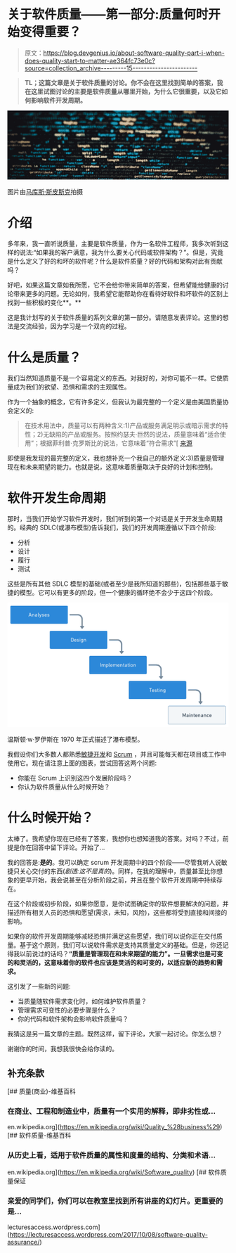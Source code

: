# 关于软件质量——第一部分:质量何时开始变得重要？

> 原文：<https://blog.devgenius.io/about-software-quality-part-i-when-does-quality-start-to-matter-ae364fc73e0c?source=collection_archive---------15----------------------->

> **TL；这篇文章是关于软件质量的讨论。你不会在这里找到简单的答案，我在这里试图讨论的主要是软件质量从哪里开始，为什么它很重要，以及它如何影响软件开发周期。**

![](img/49ddeadd634eaf4f9b48b471bc3bddd8.png)

图片由[马库斯·斯皮斯克](https://unsplash.com/@markusspiske)拍摄

# 介绍

多年来，我一直听说质量，主要是软件质量，作为一名软件工程师，我多次听到这样的说法:“如果我的客户满意，我为什么要关心代码或软件架构？”。但是，究竟是什么定义了好的和坏的软件呢？什么是软件质量？好的代码和架构对此有贡献吗？

好吧，如果这篇文章如我所愿，它不会给你带来简单的答案，但希望能给健康的讨论带来更多的问题。无论如何，我希望它能帮助你在看待好软件和坏软件的区别上找到一些积极的变化**。**

这是我计划写的关于软件质量的系列文章的第一部分。请随意发表评论。这里的想法是交流经验，因为学习是一个双向的过程。

# 什么是质量？

我们当然知道质量不是一个容易定义的东西。对我好的，对你可能不一样。它使质量成为我们的欲望、恐惧和需求的主观属性。

作为一个抽象的概念，它有许多定义，但我认为最完整的一个定义是由美国质量协会定义的:

> 在技术用法中，质量可以有两种含义:1)产品或服务满足明示或暗示需求的特性；2)无缺陷的产品或服务。按照约瑟夫·巨然的说法，质量意味着“适合使用”；根据菲利普·克罗斯比的说法，它意味着“符合需求”[ [来源](https://asq.org/quality-resources/quality-glossary/q)

即使是我发现的最完整的定义，我也想补充一个我自己的额外定义:3)质量是管理现在和未来期望的能力。也就是说，这意味着质量取决于良好的计划和控制。

# 软件开发生命周期

那时，当我们开始学习软件开发时，我们听到的第一个对话是关于开发生命周期的。经典的 SDLC(或瀑布模型)告诉我们，我们的开发周期遵循以下四个阶段:

*   分析
*   设计
*   履行
*   测试

这些是所有其他 SDLC 模型的基础(或者至少是我所知道的那些)，包括那些基于敏捷的模型。它可以有更多的阶段，但一个健康的循环绝不会少于这四个阶段。

![](img/83672d201e553d3a1b3e3c6d4ff7a498.png)

温斯顿·w·罗伊斯在 1970 年正式描述了瀑布模型。

我假设你们大多数人都熟悉[敏捷开发](https://en.wikipedia.org/wiki/Agile_software_development)和 [Scrum](https://en.wikipedia.org/wiki/Scrum_%28software_development%29) ，并且可能每天都在项目或工作中使用它。现在请注意上面的图表，尝试回答这两个问题:

*   你能在 Scrum 上识别这四个发展阶段吗？
*   你认为软件质量从什么时候开始？

# 什么时候开始？

太棒了。我希望你现在已经有了答案，我想你也想知道我的答案。对吗？不过，前提是你在回答中留下评论。开始了…

我的回答是:**是的**。我可以确定 scrum 开发周期中的四个阶段——尽管我听人说敏捷只关心交付的东西(*剧透:这不是真的*)。同样，在我的理解中，质量甚至比你想象的更早开始，我会说甚至在分析阶段之前，并且在整个软件开发周期中持续存在。

在这个阶段或初步阶段，如果你愿意，是你试图确定你的软件想要解决的问题，并描述所有相关人员的恐惧和愿望(需求，未知，风险)，这些都将受到直接和间接的影响。

如果你的软件开发周期能够减轻恐惧并满足这些愿望，我们可以说你正在交付质量。基于这个原则，我们可以说软件需求是支持其质量定义的基础。但是，你还记得我以前说过的话吗？**“质量是管理现在和未来期望的能力”。一旦需求也是可变的和灵活的，这意味着你的软件也应该是灵活的和可变的，以适应新的趋势和需求。**

这引发了一些新的问题:

*   当质量随软件需求变化时，如何维护软件质量？
*   管理需求可变性的必要步骤是什么？
*   你的代码和软件架构会影响软件质量吗？

我猜这是另一篇文章的主题。既然这样，留下评论，大家一起讨论。你怎么想？

谢谢你的时间，我想我很快会给你读的。

## 补充条款

[](https://en.wikipedia.org/wiki/Quality_%28business%29) [## 质量(商业)-维基百科

### 在商业、工程和制造业中，质量有一个实用的解释，即非劣性或…

en.wikipedia.org](https://en.wikipedia.org/wiki/Quality_%28business%29)  [## 软件质量-维基百科

### 从历史上看，适用于软件质量的属性和度量的结构、分类和术语…

en.wikipedia.org](https://en.wikipedia.org/wiki/Software_quality) [](https://lecturesaccess.wordpress.com/2017/10/08/software-quality-assurance/) [## 软件质量保证

### 亲爱的同学们，你们可以在教室里找到所有讲座的幻灯片。更重要的是…

lecturesaccess.wordpress.com](https://lecturesaccess.wordpress.com/2017/10/08/software-quality-assurance/)
